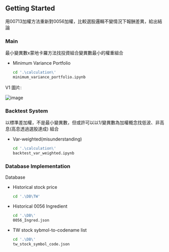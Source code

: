 
<!-- GETTING STARTED -->
## Getting Started

用00713加權方法重新對0056加權，比較選股邏輯不變情況下報酬差異，給出結論

### Main
最小變異數x蒙地卡羅方法找投資組合變異數最小的權重組合
* Minimum Variance Portfolio
  ```sh
  cd '.\calculation\'
  minimum_variance_portfolio.ipynb
  ```

V1 圖片:

![image](https://github.com/tsungyou/Backtest_ETF/blob/main/calculation/comp_c1.png)

### Backtest System
以標準差加權，不是最小變異數，但或許可以以1/變異數為加權概念找低波、非高息(高息透過選股達成) 組合
* Var-weighted(misunderstanding)
  ```sh
  cd '.\calculation\'
  backtest_var_weighted.ipynb
  ```

### Database Implementation
Database
* Historical stock price
  ```sh
  cd '.\DB\TW'
  ```
* Historical 0056 Ingredient
  ```sh
  cd '.\DB\'
  0056_Ingred.json
  ```

* TW stock sybmol-to-codename list
  ```sh
  cd '.\DB\'
  tw_stock_symbol_code.json
  ```


